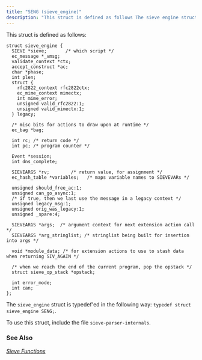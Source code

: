 ```yaml
---
title: "SENG (sieve_engine)"
description: "This struct is defined as follows The sieve engine struct is typedef ed in the following way typedef struct sieve engine SENG To use this struct include the file sieve parser internals Chapter 44 Sieve Functions..."
---
```


This struct is defined as follows:

```
struct sieve_engine {
  SIEVE *sieve;       /* which script */
  ec_message *_vmsg;
  validate_context *ctx;
  accept_construct *ac;
  char *phase;
  int plen;
  struct {
    rfc2822_context rfc2822ctx;
    ec_mime_context mimectx;
    int mime_error;
    unsigned valid_rfc2822:1;
    unsigned valid_mimectx:1;
  } legacy;

  /* misc bits for actions to draw upon at runtime */
  ec_bag *bag;

  int rc; /* return code */
  int pc; /* program counter */

  Event *session;
  int dns_complete;

  SIEVEARGS *rv;        /* return value, for assignment */
  ec_hash_table *variables;   /* maps variable names to SIEVEVARs */

  unsigned should_free_ac:1;
  unsigned can_go_async:1;
  /* if true, then we last use the message in a legacy context */
  unsigned legacy_msg:1;
  unsigned orig_was_legacy:1;
  unsigned _spare:4;

  SIEVEARGS *args;  /* argument context for next extension action call */
  SIEVEARGS *arg_stringlist; /* stringlist being built for insertion into args */

  void *module_data; /* for extension actions to use to stash data when returning SIV_AGAIN */

  /* when we reach the end of the current program, pop the opstack */
  struct sieve_op_stack *opstack;

  int error_mode;
  int can;
};
```

The `sieve_engine` struct is typedef'ed in the following way: `typedef struct sieve_engine SENG;`.

To use this struct, include the file `sieve-parser-internals`.

### <a name="idp34493376"></a> See Also

[*Sieve Functions*](/momentum/3/3-api/3-api-sieve)